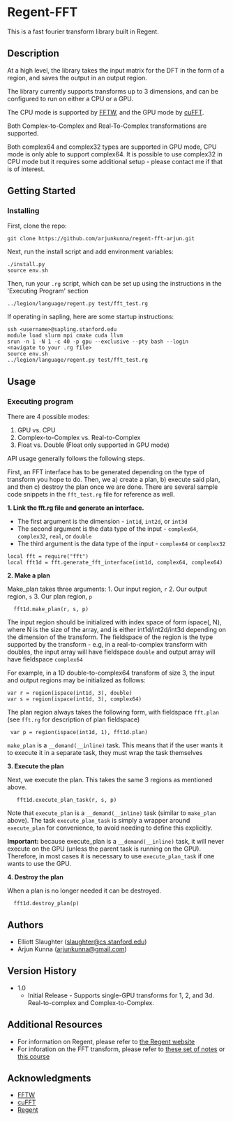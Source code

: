 # Regent-FFT

This is a fast fourier transform library built in Regent.


## Description

At a high level, the library takes the input matrix for the DFT in the form of a region, and saves the output in an output region.

The library currently supports transforms up to 3 dimensions, and can be configured to run on either a CPU or a GPU.

The CPU mode is supported by [FFTW](https://www.fftw.org/), and the GPU mode by [cuFFT](https://developer.nvidia.com/cufft).

Both Complex-to-Complex and Real-To-Complex transformations are supported.

Both complex64 and complex32 types are supported in GPU mode, CPU mode is only able to support complex64. It is possible to use complex32 in CPU mode but it requires some additional setup - please contact me if that is of interest.

## Getting Started

### Installing

First, clone the repo: 
```
git clone https://github.com/arjunkunna/regent-fft-arjun.git
```

Next, run the install script and add environment variables:
```
./install.py
source env.sh
```

Then, run your `.rg` script, which can be set up using the instructions in the 'Executing Program' section
```
../legion/language/regent.py test/fft_test.rg 
```

If operating in sapling, here are some startup instructions:
```
ssh <username>@sapling.stanford.edu
module load slurm mpi cmake cuda llvm
srun -n 1 -N 1 -c 40 -p gpu --exclusive --pty bash --login
<navigate to your .rg file>
source env.sh
../legion/language/regent.py test/fft_test.rg 
```

## Usage

### Executing program

There are 4 possible modes:
1. GPU vs. CPU
2. Complex-to-Complex vs. Real-to-Complex
3. Float vs. Double (Float only supported in GPU mode)

API usage generally follows the following steps. 

First, an FFT interface has to be generated depending on the type of transform you hope to do. Then, we a) create a plan, b) execute said plan, and then c) destroy the plan once we are done. 
There are several sample code snippets in the `fft_test.rg` file for reference as well. 

**1. Link the fft.rg file and generate an interface.**


   * The first argument is the dimension - `int1d`, `int2d`, or `int3d`
   * The second argument is the data type of the input - `complex64`, `complex32`, `real`, or `double`
   * The third argument is the data type of the input - `complex64` or `complex32`
```
local fft = require("fft")
local fft1d = fft.generate_fft_interface(int1d, complex64, complex64)
```

**2. Make a plan**

Make_plan takes three arguments: 1. Our input region, `r` 2. Our output region, `s` 3. Our plan region, `p`

```
  fft1d.make_plan(r, s, p)
```

The input region should be initialized with index space of form ispace(<type>, N), where N is the size of the array, and <type> is either int1d/int2d/int3d depending on the dimension of the transform.
The fieldspace of the region is the type supported by the transform - e.g, in a real-to-complex transform with doubles, the input array will have fieldspace `double` and output array will have fieldspace `complex64`

For example, in a 1D double-to-complex64 transform of size 3, the input and output regions may be initialized as follows:

```
var r = region(ispace(int1d, 3), double)
var s = region(ispace(int1d, 3), complex64)
```

The plan region always takes the following form, with fieldspace `fft.plan` (see `fft.rg` for description of plan fieldspace)

```
 var p = region(ispace(int1d, 1), fft1d.plan)
```
`make_plan` is a `__demand(__inline)` task. This means that if the user wants it to execute it in a separate task, they must wrap the task themselves

**3. Execute the plan**

Next, we execute the plan. This takes the same 3 regions as mentioned above. 

```
   fft1d.execute_plan_task(r, s, p)
```

Note that `execute_plan` is a `__demand(__inline)` task (similar to `make_plan` above). The task `execute_plan_task` is simply a wrapper around `execute_plan` for convenience, to avoid needing to define this explicitly.

**Important:** because execute_plan is a `__demand(__inline)` task, it will never execute on the GPU (unless the parent task is running on the GPU). Therefore, in most cases it is necessary to use `execute_plan_task` if one wants to use the GPU.

**4. Destroy the plan**

When a plan is no longer needed it can be destroyed.
```  
  fft1d.destroy_plan(p)
```

## Authors

* Elliott Slaughter (slaughter@cs.stanford.edu)
* Arjun Kunna (arjunkunna@gmail.com)

## Version History

* 1.0
    * Initial Release - Supports single-GPU transforms for 1, 2, and 3d. Real-to-complex and Complex-to-Complex. 

## Additional Resources
* For information on Regent, please refer to [the Regent website](https://regent-lang.org/)
* For inforation on the FFT transform, please refer to [these set of notes](https://web.stanford.edu/class/cs168/l/l15.pdf) or [this course](https://see.stanford.edu/Course/EE261)

## Acknowledgments

* [FFTW](https://www.fftw.org/)
* [cuFFT](https://developer.nvidia.com/cufft)
* [Regent](https://regent-lang.org/)

